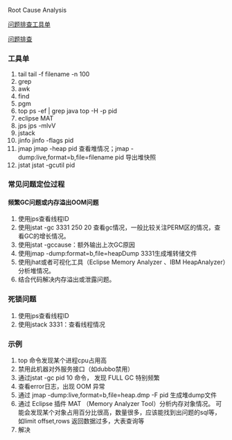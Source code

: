 Root Cause Analysis

[问题排查工具单](https://www.testwo.com/article/968 "title") 

[问题排查](https://www.cnblogs.com/mfmdaoyou/p/7349117.html "title") 

### 工具单
1.	tail tail -f filename -n 100
2.	grep
3.	awk
4.	find
5.	pgm
6.	top	
	ps -ef | grep java
	top -H -p pid
7.	eclipse MAT
8.	jps jps -mlvV
9.	jstack 
10.	jinfo jinfo -flags pid
11.	jmap jmap -heap pid 查看堆情况；jmap -dump:live,format=b,file=filename pid 导出堆快照
12.	jstat	jstat -gcutil pid

### 常见问题定位过程

#### 频繁GC问题或内存溢出OOM问题

1.	使用jps查看线程ID
2.	使用jstat -gc 3331 250 20 查看gc情况，一般比较关注PERM区的情况，查看GC的增长情况。
3.	使用jstat -gccause：额外输出上次GC原因
4.	使用jmap -dump:format=b,file=heapDump 3331生成堆转储文件
5.	使用jhat或者可视化工具（Eclipse Memory Analyzer 、IBM HeapAnalyzer）分析堆情况。
6.	结合代码解决内存溢出或泄露问题。

### 死锁问题

1.	使用jps查看线程ID
2.	使用jstack 3331：查看线程情况


### 示例
1.	top 命令发现某个进程cpu占用高
2.	禁用此机器对外服务接口（如dubbo禁用）
3.	通过jstat -gc  pid 10  命令， 发现 FULL GC 特别频繁
4.	查看error日志，出现 OOM 异常
5.	通过 jmap -dump:live,format=b,file=heap.dmp -F pid  生成堆dump文件
6.	通过 Eclipse 插件  MAT （Memory Analyzer Tool）分析内存对象情况。
可能会发现某个对象占用百分比很高，数量很多，应该能找到出问题的sql等，如limit offset,rows 返回数据过多，大表查询等
7.	解决